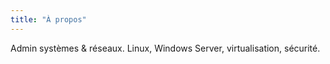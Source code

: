 ```yaml
---
title: "À propos"
---
```

Admin systèmes & réseaux. Linux, Windows Server, virtualisation, sécurité.